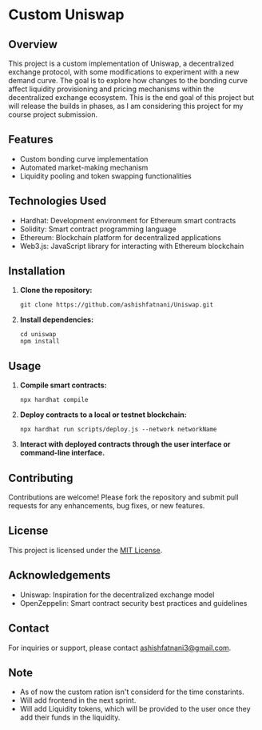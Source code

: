 # Custom Uniswap

## Overview

This project is a custom implementation of Uniswap, a decentralized exchange protocol, with some modifications to experiment with a new demand curve. The goal is to explore how changes to the bonding curve affect liquidity provisioning and pricing mechanisms within the decentralized exchange ecosystem.
This is the end goal of this project but will release the builds in phases, as I am considering this project for my course project submission.

## Features

- Custom bonding curve implementation
- Automated market-making mechanism
- Liquidity pooling and token swapping functionalities

## Technologies Used

- Hardhat: Development environment for Ethereum smart contracts
- Solidity: Smart contract programming language
- Ethereum: Blockchain platform for decentralized applications
- Web3.js: JavaScript library for interacting with Ethereum blockchain

## Installation

1. **Clone the repository:**

   ```
   git clone https://github.com/ashishfatnani/Uniswap.git
   ```

2. **Install dependencies:**

   ```
   cd uniswap
   npm install
   ```

## Usage

1. **Compile smart contracts:**

   ```
   npx hardhat compile
   ```

2. **Deploy contracts to a local or testnet blockchain:**

   ```
   npx hardhat run scripts/deploy.js --network networkName
   ```

3. **Interact with deployed contracts through the user interface or command-line interface.**

## Contributing

Contributions are welcome! Please fork the repository and submit pull requests for any enhancements, bug fixes, or new features.

## License

This project is licensed under the [MIT License](LICENSE).

## Acknowledgements

- Uniswap: Inspiration for the decentralized exchange model
- OpenZeppelin: Smart contract security best practices and guidelines

## Contact

For inquiries or support, please contact [ashishfatnani3@gmail.com](mailto:ashishfatnani3@gmail.com).

## Note

- As of now the custom ration isn't considerd for the time constarints.
- Will add frontend in the next sprint.
- Will add Liquidity tokens, which will be provided to the user once they add their funds in the liquidity.
